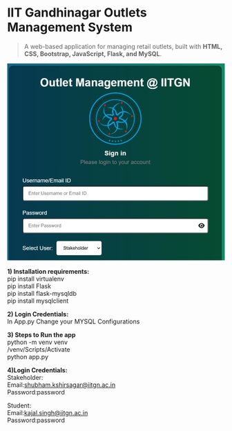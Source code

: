 # IIT Gandhinagar Outlets Management System

> A web-based application for managing retail outlets, built with **HTML, CSS, Bootstrap, JavaScript, Flask, and MySQL**.
 <img src="./static/IITGN_Outlet.jpg">

**1) Installation requirements:**\
pip install virtualenv\
pip install Flask\
pip install flask-mysqldb\
pip install mysqlclient

**2) Login Credentials:**\
In App.py Change your MYSQL Configurations

**3) Steps to Run the app**\
python -m venv venv\
/venv/Scripts/Activate\
python app.py

**4)Login Credentials:**\
Stakeholder:\
Email:shubham.kshirsagar@iitgn.ac.in\
Password:password

Student:\
Email:kajal.singh@iitgn.ac.in\
Password:password


